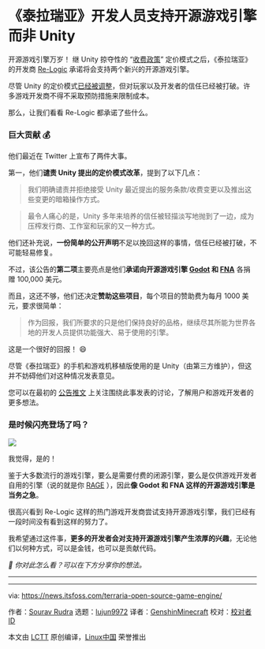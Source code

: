 [#]: subject: "Terraria Devs Support Open-Source Game Engines Over Unity"
[#]: via: "https://news.itsfoss.com/terraria-open-source-game-engine/"
[#]: author: "Sourav Rudra https://news.itsfoss.com/author/sourav/"
[#]: collector: "lujun9972/lctt-scripts-1693450080"
[#]: translator: "GenshinMinecraft"
[#]: reviewer: " "
[#]: publisher: " "
[#]: url: " "

《泰拉瑞亚》开发人员支持开源游戏引擎而非 Unity
======
开源游戏引擎万岁！
继 Unity 掠夺性的 “[收费政策][2]” 定价模式之后，《泰拉瑞亚》的开发商 [Re-Logic][1] 承诺将会支持两个新兴的开源游戏引擎。

尽管 Unity 的定价模式[已经被调整][3]，但对玩家以及开发者的信任已经被打破。许多游戏开发商不得不采取预防措施来限制成本。

那么，让我们看看 Re-Logic 都承诺了些什么。

### 巨大贡献 💰

他们最近在 Twitter 上宣布了两件大事。

第一，他们**谴责 Unity 提出的定价模式改革**，提到了以下几点：

> 我们明确谴责并拒绝接受 Unity 最近提出的服务条款/收费变更以及推出这些变更的暗箱操作方式。

> 最令人痛心的是，Unity 多年来培养的信任被轻描淡写地抛到了一边，成为压榨发行商、工作室和玩家的又一种方式。

他们还补充说，**一份简单的公开声明**不足以挽回这样的事情，信任已经被打破，不可能轻易修复。

不过，该公告的**第二项**主要亮点是他们**承诺向开源游戏引擎 [Godot][4] 和 [FNA][5]** 各捐赠 100,000 美元。

而且，这还不够，他们还决定**赞助这些项目**，每个项目的赞助费为每月 1000 美元，要求很简单：

> 作为回报，我们所要求的只是他们保持良好的品格，继续尽其所能为世界各地的开发人员提供功能强大、易于使用的引擎。

这是一个很好的回报！ 😄

尽管《泰拉瑞亚》的手机和游戏机移植版使用的是 Unity（由第三方维护），但这并不妨碍他们对这种情况发表意见。

您可以在最初的 [公告推文][6] 上关注围绕此事发表的讨论，了解用户和游戏开发者的更多想法。

### 是时候闪亮登场了吗？

![][7]

我觉得，是的！

鉴于大多数流行的游戏引擎，要么是需要付费的闭源引擎，要么是仅供游戏开发者自用的引擎（说的就是你 [RAGE][8] ），因此**像 Godot 和 FNA 这样的开源游戏引擎是当务之急**。

很高兴看到 Re-Logic 这样的热门游戏开发商尝试支持开源游戏引擎，我们已经有一段时间没有看到这样的努力了。

我希望通过这件事，**更多的开发者会对支持开源游戏引擎产生浓厚的兴趣**，无论他们以何种方式，可以是金钱，也可以是贡献代码。

_💬_ _你对此怎么看？可以在下方分享你的想法。_

* * *

--------------------------------------------------------------------------------

via: https://news.itsfoss.com/terraria-open-source-game-engine/

作者：[Sourav Rudra][a]
选题：[lujun9972][b]
译者：[GenshinMinecraft](https://github.com/GenshinMinecraft)
校对：[校对者ID](https://github.com/校对者ID)

本文由 [LCTT](https://github.com/LCTT/TranslateProject) 原创编译，[Linux中国](https://linux.cn/) 荣誉推出

[a]: https://news.itsfoss.com/author/sourav/
[b]: https://github.com/lujun9972
[1]: https://re-logic.com/
[2]: https://blog.unity.com/news/plan-pricing-and-packaging-updates
[3]: https://www.theregister.com/2023/09/19/unity_talks_of_price_cap/
[4]: https://godotengine.org/
[5]: https://fna-xna.github.io/
[6]: https://twitter.com/Terraria_Logic/status/1704227519027651016
[7]: https://news.itsfoss.com/content/images/2023/09/Terraria_Devs_W.png
[8]: https://en.wikipedia.org/wiki/Rockstar_Advanced_Game_Engine